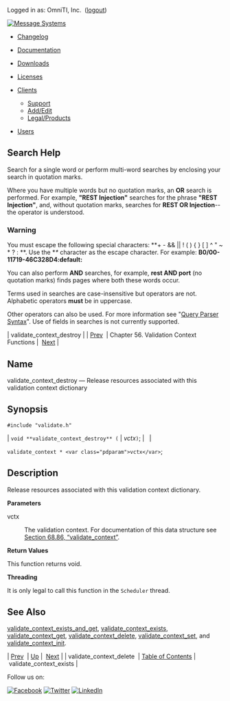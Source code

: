 Logged in as: OmniTI, Inc.  ([logout](https://support.messagesystems.com/logout.php))

[![Message Systems](https://support.messagesystems.com/images/ms-white205.png)](https://support.messagesystems.com/start.php) 

*   [Changelog](https://support.messagesystems.com/start.php?show=changelog)
*   [Documentation](https://support.messagesystems.com/docs/)
*   [Downloads](https://support.messagesystems.com/start.php)

*   [Licenses](https://support.messagesystems.com/license_summary.php)
*   <a href="">Clients</a>
    *   [Support](https://support.messagesystems.com/cs.php)
    *   [Add/Edit](https://support.messagesystems.com/edit_client.php)
    *   [Legal/Products](https://support.messagesystems.com/edit_products.php)
*   [Users](https://support.messagesystems.com/edit_customer.php)

## Search Help

Search for a single word or perform multi-word searches by enclosing your search in quotation marks.

Where you have multiple words but no quotation marks, an **OR** search is performed. For example, **"REST Injection"** searches for the phrase **"REST Injection"**, and, without quotation marks, searches for **REST OR Injection**--the operator is understood.

### Warning

You must escape the following special characters: **+ - && || ! ( ) { } [ ] ^ " ~ * ? : \**. Use the **\** character as the escape character. For example: **B0/00-11719-46C328D4\:default\:**

You can also perform **AND** searches, for example, **rest AND port** (no quotation marks) finds pages where both these words occur.

Terms used in searches are case-insensitive but operators are not. Alphabetic operators **must** be in uppercase.

Other operators can also be used. For more information see "[Query Parser Syntax](https://lucene.apache.org/core/old_versioned_docs/versions/3_0_0/queryparsersyntax.html)". Use of fields in searches is not currently supported.

| validate_context_destroy |
| [Prev](apis.validate_context_delete.php)  | Chapter 56. Validation Context Functions |  [Next](apis.validate_context_exists.php) |

<a name="apis.validate_context_destroy"></a>
## Name

validate_context_destroy — Release resources associated with this validation context dictionary

## Synopsis

`#include "validate.h"`

| `void **validate_context_destroy** (` | <var class="pdparam">vctx</var>`)`; |   |

`validate_context * <var class="pdparam">vctx</var>`;<a name="idp36900624"></a>
## Description

Release resources associated with this validation context dictionary.

**Parameters**

<dl class="variablelist">

<dt>vctx</dt>

<dd>

The validation context. For documentation of this data structure see [Section 68.86, “validate_context”](structs.validate_context.php "68.86. validate_context").

</dd>

</dl>

**Return Values**

This function returns void.

**Threading**

It is only legal to call this function in the `Scheduler` thread.

<a name="idp36907696"></a>
## See Also

[validate_context_exists_and_get](apis.validate_context_exists_and_get.php "validate_context_exists_and_get"), [validate_context_exists](apis.validate_context_exists.php "validate_context_exists"), [validate_context_get](apis.validate_context_get.php "validate_context_get"), [validate_context_delete](apis.validate_context_delete.php "validate_context_delete"), [validate_context_set](apis.validate_context_set.php "validate_context_set"), and [validate_context_init](apis.validate_context_init.php "validate_context_init").

| [Prev](apis.validate_context_delete.php)  | [Up](validate.php) |  [Next](apis.validate_context_exists.php) |
| validate_context_delete  | [Table of Contents](index.php) |  validate_context_exists |

Follow us on:

[![Facebook](https://support.messagesystems.com/images/icon-facebook.png)](http://www.facebook.com/messagesystems) [![Twitter](https://support.messagesystems.com/images/icon-twitter.png)](http://twitter.com/#!/MessageSystems) [![LinkedIn](https://support.messagesystems.com/images/icon-linkedin.png)](http://www.linkedin.com/company/message-systems)